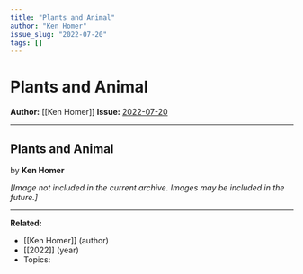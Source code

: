 ```yaml
---
title: "Plants and Animal"
author: "Ken Homer"
issue_slug: "2022-07-20"
tags: []
---
```


# Plants and Animal

**Author:** [[Ken Homer]]
**Issue:** [2022-07-20](https://plex.collectivesensecommons.org/2022-07-20/)

---

## Plants and Animal
by **Ken Homer**

*[Image not included in the current archive. Images may be included in the future.]*

---

**Related:**
- [[Ken Homer]] (author)
- [[2022]] (year)
- Topics: 

